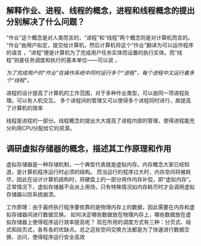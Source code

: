 ## 解释作业、进程、线程的概念，进程和线程概念的提出分别解决了什么问题？

“作业”这个概念是对人类而言的，“进程”和“线程”两个概念则是对计算机而言的。
“作业”由用户拟定，提交给计算机，然后计算机将这个“作业”翻译为可以运作程序的语言
，“进程”便是计算机为了完成用户任务实体而设置的执行实体。而“线程”则是任务调度和执行的基本单位——可以说
，

*为了完成用户的“作业”在操作系统中同时运行多个“进程”，每个进程中又运行着多个“线程”。*

进程的设计提高了计算机的工作范围，对于多种作业类型，可以由同一项进程处理。可以有人机交互。
多个进程间的管理又可以使得多个进程同时进行，故提高了计算机的效率

线程是进程的一部分。线程概念的提出大大提高了进程内部的管理，使得进程能充分利用CPU分配给它的资源。


## 调研虚拟存储器的概念，描述其工作原理和作用

虚拟存储器是一种存储机制，一个典型代表就是虚拟内存。内存概念大家已经知道，是计算机程序运行时必须的结构。
而当运行的程序过大时，内存空间将被耗尽，因此在设计计算机结构时，将硬盘上的一部分用作内存补偿，即“虚拟内存”。
正常情况下，虚拟存储器不会派上用场，只有特殊情况如内存耗尽时才会调用虚拟存储器以防系统崩溃。

工作原理：由于最终执行程序要依靠的是物理内存上的数据，因此需要在内存和虚拟存储器间进行数据交换。
如何决定哪些数据放在物理内存上，哪些数据放在虚拟存储器上使得程序运行效率提高呢？
现在所用的调度方式有三种：分页式、段式和段页式，各有各的优缺点。总之这些空间交换方法都是为了快速进行数据交换、访问，使得程序运行安全高效

